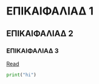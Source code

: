 # ΕΠΙΚΑΙΦΑΛΙΑΔ 1
## ΕΠΙΚΑΙΦΑΛΙΑΔ 2
### ΕΠΙΚΑΙΦΑΛΙΑΔ 3

[Read](./Ταξινόμηση.py)

```py
print("hi")
```
